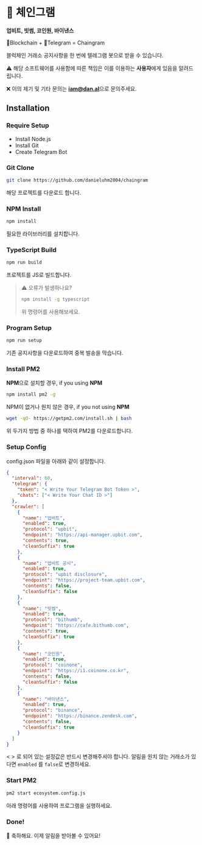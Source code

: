 # 🔗 체인그램

**업비트, 빗썸, 코인원, 바이낸스**

🔗Blockchain + 💬Telegram = Chaingram

블럭체인 거래소 공지사항을 한 번에 텔레그램 봇으로 받을 수 있습니다.

⚠️ 해당 소프트웨어를 사용함에 따른 책임은 이를 이용하는 **사용자**에게 있음을 알려드립니다.

❌ 이의 제기 및 기타 문의는 **iam@dan.al**으로 문의주세요.

## Installation

### Require Setup

- Install Node.js
- Install Git
- Create Telegram Bot

### Git Clone

```bash
git clone https://github.com/danieluhm2004/chaingram
```

해당 프로젝트를 다운로드 합니다.

### NPM Install

```bash
npm install
```

필요한 라이브러리를 설치합니다.

### TypeScript Build

```bash
npm run build
```

프로젝트를 JS로 빌드합니다.

> ⚠️ 오류가 발생하나요?
>
> ```bash
> npm install -g typescript
> ```
>
> 위 명령어를 사용해보세요.

### Program Setup

```bash
npm run setup
```

기존 공지사항을 다운로드하여 중복 발송을 막습니다.

### Install PM2

**NPM**으로 설치할 경우, if you using **NPM**

```bash
npm install pm2 -g
```

NPM이 없거나 원치 않은 경우, if you not using **NPM**

```bash
wget -qO- https://getpm2.com/install.sh | bash
```

위 두가지 방법 중 하나를 택하여 PM2를 다운로드합니다.

### Setup Config

config.json 파일을 아래와 같이 설정합니다.

```json
{
  "interval": 60,
  "telegram": {
    "token": "< Write Your Telegram Bot Token >",
    "chats": ["< Write Your Chat ID >"]
  },
  "crawler": [
    {
      "name": "업비트",
      "enabled": true,
      "protocol": "upbit",
      "endpoint": "https://api-manager.upbit.com",
      "contents": true,
      "cleanSuffix": true
    },
    {
      "name": "업비트 공시",
      "enabled": true,
      "protocol": "upbit disclosure",
      "endpoint": "https://project-team.upbit.com",
      "contents": false,
      "cleanSuffix": false
    },
    {
      "name": "빗썸",
      "enabled": true,
      "protocol": "bithumb",
      "endpoint": "https://cafe.bithumb.com",
      "contents": true,
      "cleanSuffix": true
    },
    {
      "name": "코인원",
      "enabled": true,
      "protocol": "coinone",
      "endpoint": "https://i1.coinone.co.kr",
      "contents": false,
      "cleanSuffix": false
    },
    {
      "name": "바이낸스",
      "enabled": true,
      "protocol": "binance",
      "endpoint": "https://binance.zendesk.com",
      "contents": false,
      "cleanSuffix": true
    }
  ]
}
```

< > 로 되어 있는 설정값은 반드시 변경해주셔야 합니다. 알림을 원치 않는 거래소가 있다면 `enabled` 를 `false`로 변경하세요.

### Start PM2

```bash
pm2 start ecosystem.config.js
```

아래 명령어를 사용하여 프로그램을 실행하세요.

### Done!

🥳 축하해요. 이제 알림을 받아볼 수 있어요!
